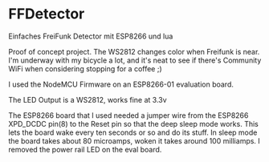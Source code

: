 # FFDetector
Einfaches FreiFunk Detector mit ESP8266 und lua

Proof of concept project. The WS2812 changes color when Freifunk is near. I'm underway with my bicycle a lot, and it's neat to see if there's Community WiFi when considering stopping for a coffee ;)

I used the NodeMCU Firmware on an ESP8266-01 evaluation board.

The LED Output is a WS2812, works fine at 3.3v

The ESP8266 board that I used needed a jumper wire from the ESP8266 XPD_DCDC pin(8) to the Reset pin so that the deep sleep mode works. This lets the board wake every ten seconds or so and do its stuff. In sleep mode the board takes about 80 microamps, woken it takes around 100 milliamps. I removed the power rail LED on the eval board.
